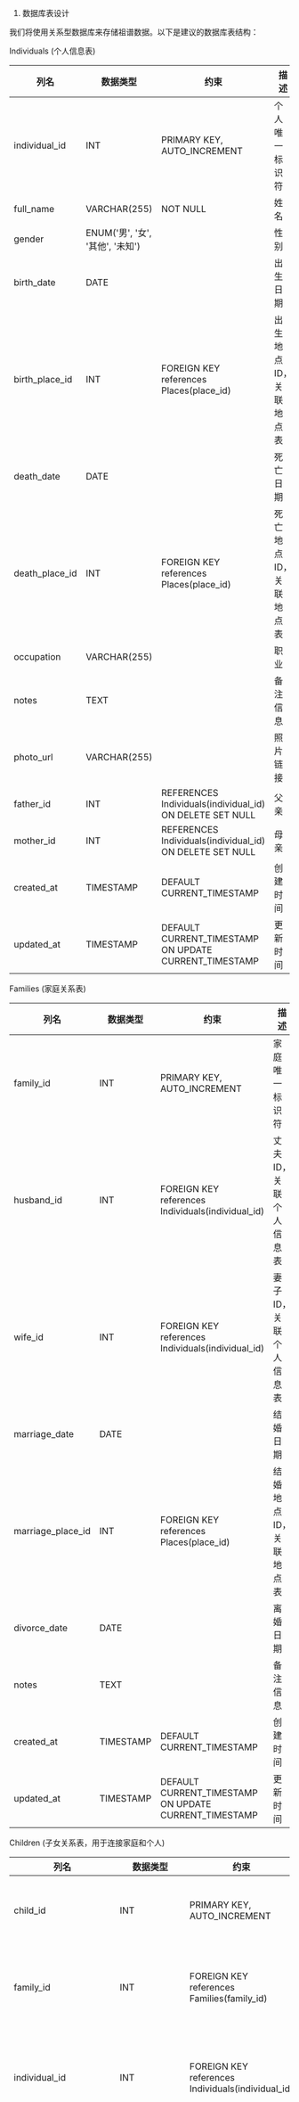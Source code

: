 1. 数据库表设计

我们将使用关系型数据库来存储祖谱数据。以下是建议的数据库表结构：

Individuals (个人信息表)

| 列名             | 数据类型       | 约束                      | 描述                                   |
| ---------------- | -------------- | ------------------------- | -------------------------------------- |
| individual_id   | INT            | PRIMARY KEY, AUTO_INCREMENT | 个人唯一标识符                           |
| full_name      | VARCHAR(255)   | NOT NULL                  | 姓名                                       |
| gender           | ENUM('男', '女', '其他', '未知') |                           | 性别                                     |
| birth_date      | DATE           |                           | 出生日期                                 |
| birth_place_id | INT            | FOREIGN KEY references Places(place_id) | 出生地点ID，关联地点表                     |
| death_date      | DATE           |                           | 死亡日期                                 |
| death_place_id | INT            | FOREIGN KEY references Places(place_id) | 死亡地点ID，关联地点表                     |
| occupation       | VARCHAR(255)   |                           | 职业                                     |
| notes            | TEXT           |                           | 备注信息                                 |
| photo_url        | VARCHAR(255)   |                           | 照片链接
| father_id        | INT            | REFERENCES Individuals(individual_id) ON DELETE SET NULL | 父亲            |
| mother_id        | INT            | REFERENCES Individuals(individual_id) ON DELETE SET NULL | 母亲            |
| created_at      | TIMESTAMP      | DEFAULT CURRENT_TIMESTAMP  | 创建时间                                 |
| updated_at      | TIMESTAMP      | DEFAULT CURRENT_TIMESTAMP ON UPDATE CURRENT_TIMESTAMP | 更新时间                                 |

Families (家庭关系表)

| 列名             | 数据类型       | 约束                      | 描述                                   |
| ---------------- | -------------- | ------------------------- | -------------------------------------- |
| family_id       | INT            | PRIMARY KEY, AUTO_INCREMENT | 家庭唯一标识符                           |
| husband_id      | INT            | FOREIGN KEY references Individuals(individual_id) | 丈夫ID，关联个人信息表                   |
| wife_id         | INT            | FOREIGN KEY references Individuals(individual_id) | 妻子ID，关联个人信息表                   |
| marriage_date   | DATE           |                           | 结婚日期                                 |
| marriage_place_id | INT            | FOREIGN KEY references Places(place_id) | 结婚地点ID，关联地点表                     |
| divorce_date    | DATE           |                           | 离婚日期                                 |
| notes            | TEXT           |                           | 备注信息                                 |
| created_at      | TIMESTAMP      | DEFAULT CURRENT_TIMESTAMP  | 创建时间                                 |
| updated_at      | TIMESTAMP      | DEFAULT CURRENT_TIMESTAMP ON UPDATE CURRENT_TIMESTAMP | 更新时间                                 |   

Children (子女关系表，用于连接家庭和个人)

| 列名             | 数据类型       | 约束                      | 描述                                             |
| ---------------- | -------------- | ------------------------- | ------------------------------------------------ |
| child_id        | INT            | PRIMARY KEY, AUTO_INCREMENT | 子女关系唯一标识符                               |
| family_id       | INT            | FOREIGN KEY references Families(family_id) | 家庭ID，关联家庭关系表                             |
| individual_id   | INT            | FOREIGN KEY references Individuals(individual_id) | 子女个人ID，关联个人信息表                           |
| relationship_to_parents | VARCHAR(50)    |                           | 与父母的关系，例如：亲生、收养、继子/女等 |
| created_at      | TIMESTAMP      | DEFAULT CURRENT_TIMESTAMP  | 创建时间                                         |
| updated_at      | TIMESTAMP      | DEFAULT CURRENT_TIMESTAMP ON UPDATE CURRENT_TIMESTAMP | 更新时间                                         |
| UNIQUE KEY unique_child_family (family_id, individual_id) |                           | 确保一个孩子在一个家庭中只记录一次                 |   

Events (事件表，记录个人经历的重要事件)

| 列名             | 数据类型       | 约束                      | 描述                                   |
| ---------------- | -------------- | ------------------------- | -------------------------------------- |
| event_id        | INT            | PRIMARY KEY, AUTO_INCREMENT | 事件唯一标识符                           |
| individual_id   | INT            | FOREIGN KEY references Individuals(individual_id) | 关联的个人ID                             |
| event_type      | VARCHAR(100)   | NOT NULL                  | 事件类型，例如：出生、死亡、婚姻、洗礼、葬礼、户口普查等 |
| event_date      | DATE           |                           | 事件发生日期                             |
| event_place_id | INT            | FOREIGN KEY references Places(place_id) | 事件发生地点ID，关联地点表                 |
| description      | TEXT           |                           | 事件描述                                 |
| notes            | TEXT           |                           | 备注信息                                 |
| created_at      | TIMESTAMP      | DEFAULT CURRENT_TIMESTAMP  | 创建时间                                 |
| updated_at      | TIMESTAMP      | DEFAULT CURRENT_TIMESTAMP ON UPDATE CURRENT_TIMESTAMP | 更新时间                                 |   

Places (地点表)   

| 列名             | 数据类型       | 约束                      | 描述                                   |
| ---------------- | -------------- | ------------------------- | -------------------------------------- |
| place_id        | INT            | PRIMARY KEY, AUTO_INCREMENT | 地点唯一标识符                           |
| place_name      | VARCHAR(255)   | NOT NULL, UNIQUE          | 地点名称，例如：省、市、县、村庄等       |
| latitude         | DECIMAL(10, 6) |                           | 纬度                                     |
| longitude        | DECIMAL(10, 6) |                           | 经度                                     |
| notes            | TEXT           |                           | 备注信息                                 |
| created_at      | TIMESTAMP      | DEFAULT CURRENT_TIMESTAMP  | 创建时间                                 |
| updated_at      | TIMESTAMP      | DEFAULT CURRENT_TIMESTAMP ON UPDATE CURRENT_TIMESTAMP | 更新时间                                 |   

Sources (信息来源表)

| 列名             | 数据类型       | 约束                      | 描述                                   |
| ---------------- | -------------- | ------------------------- | -------------------------------------- |
| source_id       | INT            | PRIMARY KEY, AUTO_INCREMENT | 来源唯一标识符                           |
| title            | VARCHAR(255)   | NOT NULL                  | 来源标题，例如：出生证明、死亡证明、族谱记录、访谈等 |
| author           | VARCHAR(255)   |                           | 作者/提供者                              |
| publication_year | SMALLINT       |                           | 出版年份                                 |
| publisher        | VARCHAR(255)   |                           | 出版社/机构                              |
| location         | VARCHAR(255)   |                           | 来源存储位置，例如：档案馆、图书馆、URL等 |
| notes            | TEXT           |                           | 备注信息                                 |
| created_at      | TIMESTAMP      | DEFAULT CURRENT_TIMESTAMP  | 创建时间                                 |
| updated_at      | TIMESTAMP      | DEFAULT CURRENT_TIMESTAMP ON UPDATE CURRENT_TIMESTAMP | 更新时间                                 |

Citations (引用表，用于连接信息来源和个人、家庭或事件)

| 列名             | 数据类型       | 约束                      | 描述                                             |
| ---------------- | -------------- | ------------------------- | ------------------------------------------------ |
| citation_id     | INT            | PRIMARY KEY, AUTO_INCREMENT | 引用唯一标识符                                   |
| source_id       | INT            | FOREIGN KEY references Sources(source_id) | 来源ID，关联信息来源表                             |
| entity_type     | ENUM('Individual', 'Family', 'Event') | NOT NULL                  | 引用的实体类型，可以是个人、家庭或事件         |
| entity_id       | INT            | NOT NULL                  | 引用的实体ID，根据 entity_type 决定关联的表     |
| page_number     | VARCHAR(50)    |                           | 页码/引用位置                                  |
| notes            | TEXT           |                           | 备注信息                                         |
| created_at      | TIMESTAMP      | DEFAULT CURRENT_TIMESTAMP  | 创建时间                                         |
| updated_at      | TIMESTAMP      | DEFAULT CURRENT_TIMESTAMP ON UPDATE CURRENT_TIMESTAMP | 更新时间                                         |
| INDEX (entity_type, entity_id) |                           | 为快速查找特定实体的引用创建索引                 |

Notes (通用备注表，用于存储不属于特定列的额外信息)

| 列名             | 数据类型       | 约束                      | 描述                                             |
| ---------------- | -------------- | ------------------------- | ------------------------------------------------ |
| note_id         | INT            | PRIMARY KEY, AUTO_INCREMENT | 备注唯一标识符                                   |
| entity_type     | ENUM('Individual', 'Family', 'Event', 'Source', 'Place') | NOT NULL                  | 备注关联的实体类型                               |
| entity_id       | INT            | NOT NULL                  | 备注关联的实体ID                                 |
| note_text       | TEXT           | NOT NULL                  | 备注内容                                         |
| created_at      | TIMESTAMP      | DEFAULT CURRENT_TIMESTAMP  | 创建时间                                         |
| updated_at      | TIMESTAMP      | DEFAULT CURRENT_TIMESTAMP ON UPDATE CURRENT_TIMESTAMP | 更新时间                                         |
| INDEX (entity_type, entity_id) |                           | 为快速查找特定实体的备注创建索引                 |


